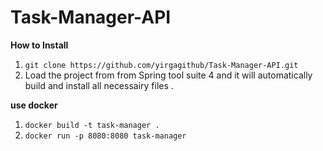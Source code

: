 # Task-Manager-API

**How to Install**

1) `git clone https://github.com/yirgagithub/Task-Manager-API.git`
2)  Load the project from from Spring tool suite 4 and it will automatically build and install all necessairy files .

**use docker**
1) `docker build -t task-manager .`
2) `docker run -p 8080:8080 task-manager`


